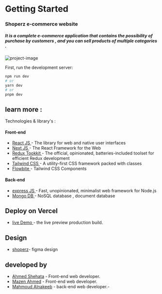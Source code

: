 # Getting Started

### Shoperz e-commerce website
##### It is a complete e-commerce application that contains the possibility of purchase by customers , and you can sell products of multiple categories .


![project-image](https://i.postimg.cc/3J59KSDf/Screenshot-2023-05-24-140331.png)


First, run the development server:

```bash
npm run dev
# or
yarn dev
# or
pnpm dev
```


## learn more : 
Technologies & library's :

#### Front-end 
- [ React JS ](https://react.dev/) - The library for web and native user interfaces 
- [ Next JS ](https://nextjs.org/) - The React Framework for the Web
- [ Redux Tookkit ](https://redux-toolkit.js.org/) - The official, opinionated, batteries-included toolset for efficient Redux development
- [ Tailwind CSS ](https://tailwindcss.com/) - A utility-first CSS framework packed with classes
- [ Flowbite ](https://flowbite-react.com/) - Tailwind CSS Components

#### Back-end 
- [ express JS ](http://expressjs.com/) - Fast, unopinionated, minimalist web framework for Node.js
- [ Mongo DB ](https://www.mongodb.com/) - NoSQL database , document database


## Deploy on Vercel
- [live Demo ]() - the live preview production build.

## Design
- [shoperz](https://www.figma.com/file/UU47vI6kMei6yCO0HK6jEx/eCommerce---Demo-UI-Kit---FREE-(Community)?type=design&node-id=1627%3A37733&t=Bt4XY8y573YCoS85-1)- figma design 

## developed by
- [Ahmed Shehata](https://github.com/AhmedShehata98/) - Front-end web developer.
- [Mazen Ahmed](https://github.com/mazen-Ah) - Front-end web developer.
- [Mahmoud Alnakeeb](https://github.com/mahmoudalnkeeb) - back-end web developer.- 
